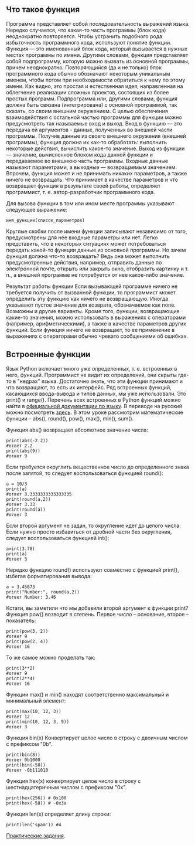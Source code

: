 ## Что такое функция
Программа представляет собой последовательность выражений языка. Нередко случается, что какая-то часть программы (блок кода) неоднократно повторяется. Чтобы устранить подобного рода избыточность программного кода, используют понятие функции. Функция — это именованный блок кода, который вызывается в нужных местах программы по имени. Другими словами, функция представляет собой подпрограмму, которую можно вызвать из основной программы, причем неоднократно. Повторяющийся (да и не только) блок программного кода обычно обозначают некоторым уникальным именем, чтобы потом при необходимости обратиться к нему по этому имени. Как видно, это простая и естественная идея, направленная на облегчение реализации сложных проектов, состоящих из более простых программ.
Подпрограмма или, другими словами, функция должна быть связана (интегрирована) с основной программой, так сказать, со своим внешним окружением. С целью обеспечения взаимодействия с остальной частью программы для функции можно предусмотреть так называемые вход и выход.
Вход в функцию — это передача ей аргументов - данных, полученных во внешней части программы. Получив данные из своего внешнего окружения (внешней программы), функция должна их как-то обработать: выполнить некоторые действия, вычислить какое-то значение. Выход из функции — значение, вычисленное блоком кода данной функции и передаваемое во внешнюю часть программы. Входные данные называют параметрами, а выходные — возвращаемым значением. Впрочем, функция может и не принимать никаких параметров, а также ничего не возвращать. Что принимает в качестве параметров и что возвращает функция в результате своей работы, определяет программист, т. е. автор-разработчик программного кода.

Для вызова функции в том или ином месте программы указывают следующее выражение:
```
имя_функции(список_параметров)
```
Круглые скобки после имени функции записывают независимо от того, предусмотрены для нее входные параметры или нет. Легко представить, что в некоторых ситуациях может потребоваться передать какой-то функции данные из основной программы. Но зачем функция должна что-то возвращать? Ведь она может выполнить предусмотренные действия, например, отправить данные по электронной почте, открыть или закрыть окно, отобразить картинку и т. п., а внешней программе не потребуется от нее какое-либо значение.

Результат работы функции
Если вызывающей программе ничего не требуется получить от вызванной функции, то программист может определить эту функцию как ничего не возвращающую. Иногда указывают пустое значение для возврата, обозначаемое как none. Возможны и другие варианты. Кроме того, функции, возвращающие какие-то значения, можно использовать в выражениях с операторами (например, арифметическими), а также в качестве параметров других функций. Если функция ничего не возвращает, то ее применение в выражениях с операторами обычно чревато сообщениями об ошибках.

## Встроенные функции
Язык Python включает много уже определенных, т. е. встроенных в него, функций. Программист не видит их определений, они скрыты где-то в "недрах" языка. Достаточно знать, что эти функции принимают и что возвращают, то есть их интерфейс.
Ряд встроенных функций, касающихся ввода-вывода и типов данных, мы уже использовали. Это print() и range(). Перечень всех встроенных в Python функций можно найти в [официальной документации по языку](https://docs.python.org/3/library/functions.html). В переводе на русский можно посмотреть [здесь](https://pythoner.name/documentation/library/functions).
В этом уроке рассмотрим математические функции – abs(), round(), pow(), max(), min(), sum().

Функция abs() возвращает абсолютное значение числа:
```
print(abs(-2.2))
#ответ 2.2
print(abs(9))
#ответ 9
```
Если требуется округлить вещественное число до определенного знака после запятой, то следует воспользоваться функцией round():
```
a = 10/3
print(a)
#ответ 3.3333333333333335
print(round(a,2))
#ответ 3.33
print(round(a))
#ответ 3
```
Если второй аргумент не задан, то округление идет до целого числа. Если нужно просто избавиться от дробной части без округления, следует воспользоваться функцией int():
```
a=int(3.78)
print(a)
#ответ 3
```
Нередко функцию round() используют совместно с функцией print(), избегая форматирования вывода:
```
a = 3.45673
print("Number:", round(a,2))
#ответ Number: 3.46
```
Кстати, вы заметили что мы добавили второй аргумент к функции print? 
Функция pow() возводит в степень. Первое число – основание, второе – показатель:
```
print(pow(3, 2))
#ответ 9
print(pow(2, 4))
#ответ 16
```
То же самое можно проделать так:
```
print(3**2)
#ответ 9
print(2**4)
#ответ 16
```
Функции max() и min() находят соответственно максимальный и минимальный элемент:
```
print(max(10, 12, 3))
#ответ 12
print(min(10, 12, 3, 9))
#ответ 3
```

Функция bin(x) Конвертирует целое число в строку с двоичным числом с префиксом "0b".
```
print(bin(8)) 
#ответ 0b1000
print(bin(-58)) 
#ответ -0b111010
```
Функция hex(x) конвертирует целое число в строку с шестнадцатеричным числом с префиксом "0x".
```
print(hex(256)) # 0x100
print(hex(-58)) # -0x3a
```
Функция len(x) определяет длину строки:
```
print(len('spam')) #4
```

[Практические задания](../../../tasks/p1/t13).